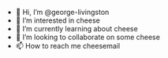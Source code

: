 - 👋 Hi, I’m @george-livingston
- 👀 I’m interested in cheese
- 🌱 I’m currently learning about cheese
- 💞️ I’m looking to collaborate on some cheese
- 📫 How to reach me cheesemail

<!---
george-livingston/george-livingston is a ✨ special ✨ repository because its `README.md` (this file) appears on your GitHub profile.
You can click the Preview link to take a look at your changes.
--->
